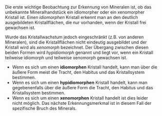 Die erste wichtige Beobachtung zur Erkennung von Mineralen ist, ob das unbekannte Mineralhandstück ein idiomorpher oder ein xenomorpher Kristall ist. Einen *idiomorphen* Kristall erkennt man an den deutlich ausgebildeten Kristallflächen, die nur vorhanden, wenn der Kristall frei gewachsen ist. 

Wurde das Kristallwachstum jedoch eingeschränkt (z.B. von anderen Mineralen), sind die Kristallflächen nicht eindeutig ausgebildet und der Kristall wird als *xenomorph* bezeichnet. Der Übergang zwischen diesen beiden Formen wird *hypidiomorph* genannt und liegt vor, wenn ein Kristall teilweise idiomorph und teilweise xenomorph gewachsen ist.

- Wenn es sich um einen **idiomorphen** Kristall handelt, kann man über die äußere Form meist die Tracht, den Habitus und das Kristallsystem bestimmen. 
- Wenn es sich um einen **hypidiomorphen** Kristall handelt, kann man gegebenenfalls über die äußere Form die Tracht, den Habitus und das Kristallsystem bestimmen. 
- Wenn es sich um einen **xenomorphen** Kristall handelt ist dies leider nicht möglich. Das nächste Erkennungsmerkmal ist in diesem Fall der spezifische Bruch des Minerals.
